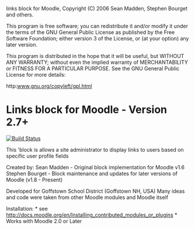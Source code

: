 links block for Moodle, Copyright (C) 2006 Sean Madden, Stephen Bourget and others.

This program is free software; you can redistribute it and/or modify
it under the terms of the GNU General Public License as published by
the Free Software Foundation; either version 3 of the License, or
(at your option) any later version.

This program is distributed in the hope that it will be useful,
but WITHOUT ANY WARRANTY; without even the implied warranty of
MERCHANTABILITY or FITNESS FOR A PARTICULAR PURPOSE.  See the
GNU General Public License for more details:

http:www.gnu.org/copyleft/gpl.html

Links block for Moodle - Version 2.7+
===============================================================================
[![Build Status](https://travis-ci.org/sbourget/moodle-block_links.svg?branch=master)](https://travis-ci.org/sbourget/moodle-block_links)

This 'block is allows a site administrator to display links to users based on specific user profile fields

Created by:
    Sean Madden - Original block implementation for Moodle v1.6
    Stephen Bourget - Block maintenance and updates for later versions of Moodle (v1.8 - Present)

Developed for Goffstown School District (Goffstown NH, USA) Many ideas and code were taken from other Moodle modules and Moodle itself

Installation:
    * see http://docs.moodle.org/en/Installing_contributed_modules_or_plugins
    * Works with Moodle 2.0 or Later

